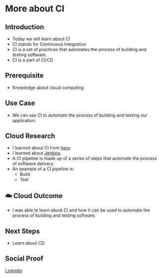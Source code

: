 # More about CI

## Introduction

- Today we will learn about CI
- CI stands for Continuous Integration
- CI is a set of practices that automates the process of building and testing software.
- CI is a part of CI/CD

## Prerequisite

- Knowledge about cloud computing

## Use Case

- We can use CI to automate the process of building and testing our application.

## Cloud Research

- I learned about CI from [here](https://www.redhat.com/en/topics/devops/what-is-ci-cd).
- I learned about [Jenkins](https://www.jenkins.io/).
- A CI pipeline is made up of a series of steps that automate the process of software delivery.
- An example of a CI pipeline is:
  - Build
  - Test

## ☁️ Cloud Outcome

- I was able to learn about CI and how it can be used to automate the process of building and testing software.

## Next Steps

- Learn about CD

## Social Proof

[Linkedin](https://www.linkedin.com/feed/update/urn:li:share:7104143871751720960/)
